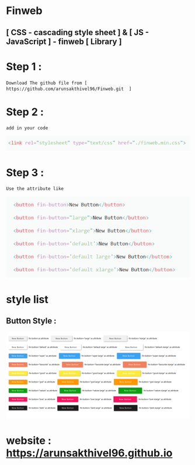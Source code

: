 # Finweb
## [ CSS - cascading style sheet ] &amp; [ JS - JavaScript  ] - finweb [ Library ]
# Step 1 :
	Download The github file from [ https://github.com/arunsakthivel96/Finweb.git  ]
# Step 2 :
	add in your code 

![Alt text](https://github.com/arunsakthivel96/Finweb/blob/master/img-finweb/linkcode.png?raw=true " link add code")
# Step 3 : 
	Use the attribute like

![Alt text](https://github.com/arunsakthivel96/Finweb/blob/master/img-finweb/method.png?raw=true " Use The Attribute Like This ")


# style list
## Button Style :
![Alt text](https://github.com/arunsakthivel96/Finweb/blob/master/img-finweb/btn-output.png?raw=true "Button Style Sample [Dev] * ")

# website : https://arunsakthivel96.github.io